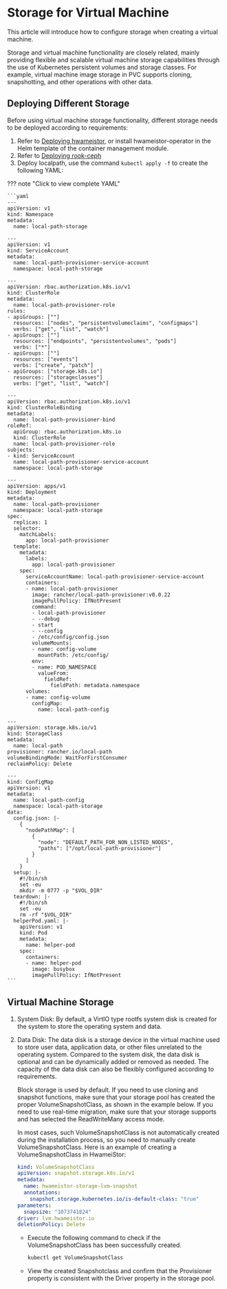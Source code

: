 # Storage for Virtual Machine

This article will introduce how to configure storage when creating a virtual machine.

Storage and virtual machine functionality are closely related, mainly providing flexible and scalable virtual machine storage capabilities through the use of Kubernetes persistent volumes and storage classes.
For example, virtual machine image storage in PVC supports cloning, snapshotting, and other operations with other data.

## Deploying Different Storage

Before using virtual machine storage functionality, different storage needs to be deployed according to requirements:

1. Refer to [Deploying hwameistor](https://hwameistor.io/cn/docs/category/installation),
   or install hwameistor-operator in the Helm template of the container management module.
2. Refer to [Deploying rook-ceph](https://rook.io/docs/rook/latest-release/Getting-Started/quickstart/)
3. Deploy localpath, use the command `kubectl apply -f` to create the following YAML:

??? note "Click to view complete YAML"

    ```yaml
    ---
    apiVersion: v1
    kind: Namespace
    metadata:
      name: local-path-storage

    ---
    apiVersion: v1
    kind: ServiceAccount
    metadata:
      name: local-path-provisioner-service-account
      namespace: local-path-storage

    ---
    apiVersion: rbac.authorization.k8s.io/v1
    kind: ClusterRole
    metadata:
      name: local-path-provisioner-role
    rules:
    - apiGroups: [""]
      resources: ["nodes", "persistentvolumeclaims", "configmaps"]
      verbs: ["get", "list", "watch"]
    - apiGroups: [""]
      resources: ["endpoints", "persistentvolumes", "pods"]
      verbs: ["*"]
    - apiGroups: [""]
      resources: ["events"]
      verbs: ["create", "patch"]
    - apiGroups: ["storage.k8s.io"]
      resources: ["storageclasses"]
      verbs: ["get", "list", "watch"]

    ---
    apiVersion: rbac.authorization.k8s.io/v1
    kind: ClusterRoleBinding
    metadata:
      name: local-path-provisioner-bind
    roleRef:
      apiGroup: rbac.authorization.k8s.io
      kind: ClusterRole
      name: local-path-provisioner-role
    subjects:
    - kind: ServiceAccount
      name: local-path-provisioner-service-account
      namespace: local-path-storage

    ---
    apiVersion: apps/v1
    kind: Deployment
    metadata:
      name: local-path-provisioner
      namespace: local-path-storage
    spec:
      replicas: 1
      selector:
        matchLabels:
          app: local-path-provisioner
      template:
        metadata:
          labels:
            app: local-path-provisioner
        spec:
          serviceAccountName: local-path-provisioner-service-account
          containers:
          - name: local-path-provisioner
            image: rancher/local-path-provisioner:v0.0.22
            imagePullPolicy: IfNotPresent
            command:
            - local-path-provisioner
            - --debug
            - start
            - --config
            - /etc/config/config.json
            volumeMounts:
            - name: config-volume
              mountPath: /etc/config/
            env:
            - name: POD_NAMESPACE
              valueFrom:
                fieldRef:
                  fieldPath: metadata.namespace
          volumes:
          - name: config-volume
            configMap:
              name: local-path-config

    ---
    apiVersion: storage.k8s.io/v1
    kind: StorageClass
    metadata:
      name: local-path
    provisioner: rancher.io/local-path
    volumeBindingMode: WaitForFirstConsumer
    reclaimPolicy: Delete

    ---
    kind: ConfigMap
    apiVersion: v1
    metadata:
      name: local-path-config
      namespace: local-path-storage
    data:
      config.json: |-
        {
          "nodePathMap": [
            {
              "node": "DEFAULT_PATH_FOR_NON_LISTED_NODES",
              "paths": ["/opt/local-path-provisioner"]
            }
          ]
        }
      setup: |-
        #!/bin/sh
        set -eu
        mkdir -m 0777 -p "$VOL_DIR"
      teardown: |-
        #!/bin/sh
        set -eu
        rm -rf "$VOL_DIR"
      helperPod.yaml: |-
        apiVersion: v1
        kind: Pod
        metadata:
          name: helper-pod
        spec:
          containers:
          - name: helper-pod
            image: busybox
            imagePullPolicy: IfNotPresent
    ```

## Virtual Machine Storage

1. System Disk: By default, a VirtIO type rootfs system disk is created for the system to store the operating system and data.

2. Data Disk: The data disk is a storage device in the virtual machine used to store user data, application data, or other files unrelated to the operating system. Compared to the system disk, the data disk is optional and can be dynamically added or removed as needed. The capacity of the data disk can also be flexibly configured according to requirements.

    Block storage is used by default. If you need to use cloning and snapshot functions, make sure that your storage pool has created the proper VolumeSnapshotClass, as shown in the example below. If you need to use real-time migration, make sure that your storage supports and has selected the ReadWriteMany access mode.

    In most cases, such VolumeSnapshotClass is not automatically created during the installation process, so you need to manually create VolumeSnapshotClass.
    Here is an example of creating a VolumeSnapshotClass in HwameiStor:

    ```yaml
    kind: VolumeSnapshotClass
    apiVersion: snapshot.storage.k8s.io/v1
    metadata:
      name: hwameistor-storage-lvm-snapshot
      annotations:
        snapshot.storage.kubernetes.io/is-default-class: "true"
    parameters:
      snapsize: "1073741824"
    driver: lvm.hwameistor.io
    deletionPolicy: Delete
    ```

    - Execute the following command to check if the VolumeSnapshotClass has been successfully created.

        ```sh
        kubectl get VolumeSnapshotClass
        ```

    - View the created Snapshotclass and confirm that the Provisioner property is consistent with the Driver property in the storage pool.
